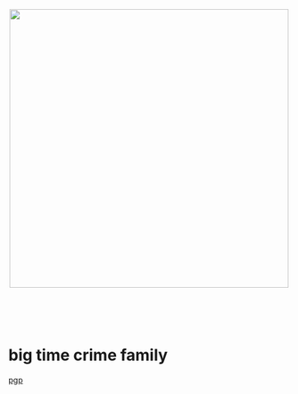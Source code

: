 <div align="center"><img src="https://i.imgur.com/404U35M.png" width=500 height=500></div>

<br><br><br>


# big time crime family

[pgp][1]

[1]: https://trillium.rf.gd/pgp.html
